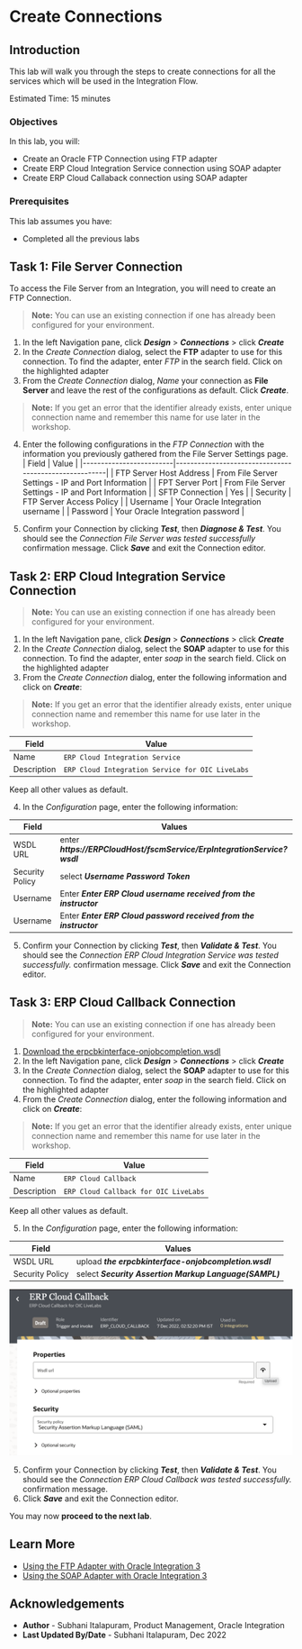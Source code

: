# Create Connections

## Introduction


This lab will walk you through the steps to create connections for all the services which will be used in the Integration Flow.

Estimated Time: 15 minutes

### Objectives
In this lab, you will:
- Create an Oracle FTP Connection using FTP adapter
- Create ERP Cloud Integration Service connection using SOAP adapter
- Create ERP Cloud Callaback connection using SOAP adapter

### Prerequisites
This lab assumes you have:
- Completed all the previous labs


## Task 1: File Server Connection

To access the File Server from an Integration, you will need to create an FTP Connection.  
> **Note:**  You can use an existing connection if one has already been configured for your environment.

1. In the left Navigation pane, click ***Design*** &gt; ***Connections*** &gt; click ***Create***
2. In the *Create Connection* dialog, select the **FTP** adapter to use for this connection. To find the adapter, enter *FTP* in the search field. Click on the highlighted adapter
3. From the *Create Connection* dialog, *Name* your connection as **File Server** and leave the rest of the configurations as default. Click ***Create***.  
> **Note:**  If you get an error that the identifier already exists, enter unique connection name and remember this name for use later in the workshop.

4. Enter the following configurations in the *FTP Connection* with the information you previously gathered from the File Server Settings page.  
| Field                   | Value                                                 |
|-------------------------|-------------------------------------------------------|
| FTP Server Host Address | From File Server Settings - IP and Port Information   |
| FPT Server Port         | From File Server Settings - IP and Port Information   |
| SFTP Connection         | Yes                                                   |
| Security                | FTP Server Access Policy                              |
| Username                | Your Oracle Integration username                      |
| Password                | Your Oracle Integration password                      |

5. Confirm your Connection by clicking ***Test***, then ***Diagnose & Test***. You should see the *Connection File Server was tested successfully* confirmation message. Click ***Save*** and exit the Connection editor.

## Task 2: ERP Cloud Integration Service Connection

> **Note:**  You can use an existing connection if one has already been configured for your environment.

1. In the left Navigation pane, click ***Design*** &gt; ***Connections*** &gt; click ***Create***
2. In the *Create Connection* dialog, select the **SOAP** adapter to use for this connection. To find the adapter, enter *soap* in the search field. Click on the highlighted adapter
3. From the *Create Connection* dialog, enter the following information and click on ***Create***:

> **Note:**  If you get an error that the identifier already exists, enter unique connection name and remember this name for use later in the workshop.

  | **Field**        | **Value**          |       
  | --- | ----------- |
  | Name         | `ERP Cloud Integration Service`       |
  | Description  | `ERP Cloud Integration Service for OIC LiveLabs` |

Keep all other values as default.

4. In the *Configuration* page, enter the following information:


  | **Field**  | **Values** |
  |---|---|
  |WSDL URL | enter ***https://ERPCloudHost/fscmService/ErpIntegrationService?wsdl*** |
  |Security Policy | select ***Username Password Token*** |
  |Username | Enter ***Enter ERP Cloud username received from the instructor*** |
  |Username | Enter ***Enter ERP Cloud password received from the instructor*** |


5. Confirm your Connection by clicking ***Test***, then ***Validate & Test***. You should see the *Connection ERP Cloud Integration Service was tested successfully.* confirmation message. Click ***Save*** and exit the Connection editor.


## Task 3: ERP Cloud Callback Connection

> **Note:**  You can use an existing connection if one has already been configured for your environment.

1. [Download the erpcbkinterface-onjobcompletion.wsdl](../files/erpcbkinterface-onjobcompletion.wsdl?download=1)
2. In the left Navigation pane, click ***Design*** &gt; ***Connections*** &gt; click ***Create***
3. In the *Create Connection* dialog, select the **SOAP** adapter to use for this connection. To find the adapter, enter *soap* in the search field. Click on the highlighted adapter
4. From the *Create Connection* dialog, enter the following information and click on ***Create***:

> **Note:**  If you get an error that the identifier already exists, enter unique connection name and remember this name for use later in the workshop.

  | **Field**        | **Value**          |       
  | --- | ----------- |
  | Name         | `ERP Cloud Callback`       |
  | Description  | `ERP Cloud Callback for OIC LiveLabs` |

Keep all other values as default.

5. In the *Configuration* page, enter the following information:

  | **Field**  | **Values** |
  |---|---|
  |WSDL URL | upload ***the erpcbkinterface-onjobcompletion.wsdl*** |
  |Security Policy | select ***Security Assertion Markup Language(SAMPL)*** |

  ![erpcloud-callback](images/erpcloud-callback-conn.png)

5. Confirm your Connection by clicking ***Test***, then ***Validate & Test***. You should see the *Connection ERP Cloud Callback was tested successfully.* confirmation message.
6. Click ***Save*** and exit the Connection editor.


You may now **proceed to the next lab**.

## Learn More

* [Using the FTP Adapter with Oracle Integration 3](https://docs.oracle.com/en/cloud/paas/application-integration/ftp-adapter/ftp-adapter-capabilities.html)
* [Using the SOAP Adapter with Oracle Integration 3](https://docs.oracle.com/en/cloud/paas/application-integration/soap-adapter/index.html)

## Acknowledgements
* **Author** - Subhani Italapuram, Product Management, Oracle Integration
* **Last Updated By/Date** - Subhani Italapuram, Dec 2022

